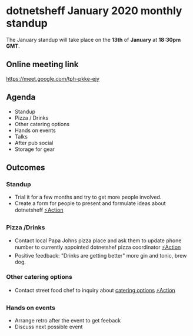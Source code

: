 # dotnetsheff January 2020 monthly standup

The January standup will take place on the **13th** of **January** at **18:30pm GMT**.

## Online meeting link
https://meet.google.com/tph-pkke-ejy

## Agenda

- Standup
- Pizza / Drinks
- Other catering options
- Hands on events
- Talks
- After pub social
- Storage for gear

## Outcomes
### Standup
- Trial it for a few months and try to get more people involved.
- Create a form for people to present and formulate ideas about dotnetsheff [⚡️Action](https://github.com/dotnetsheff/community-standup/projects/1#card-31576804) 
### Pizza /Drinks
- Contact local Papa Johns pizza place and ask them to update phone number to currently appointed dotnetshef pizza coordinator [⚡️Action](https://github.com/dotnetsheff/community-standup/projects/1#card-31576611)
- Positive feedback: "Drinks are getting better" more gin and tonic, brew dog.
### Other catering options
- Contact street food chef to inquiry about [catering options](https://streetfoodchef.co.uk/catering-options/) [⚡️Action](https://github.com/dotnetsheff/community-standup/projects/1#card-31576550)
### Hands on events
- Arrange retro after the event to get feeback
- Discuss next possible event
